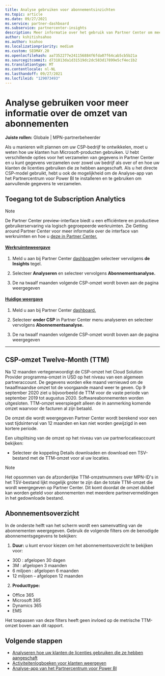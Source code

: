 ```yaml
---
title: Analyse gebruiken voor abonnementsinzichten
ms.topic: article
ms.date: 09/27/2021
ms.service: partner-dashboard
ms.subservice: partnercenter-insights
description: Meer informatie over het gebruik van Partner Center om meer inzicht te krijgen in uw bedrijf en hoe uw klanten de licenties gebruiken die u hebt aangeschaft.
author: kshitishsahoo
ms.author: ksahoo
ms.localizationpriority: medium
ms.custom: SEOMAY.20
ms.openlocfilehash: aa7352277e241156884f6fda07f64cab5cb5b21a
ms.sourcegitcommit: d731813da1d31519dc2dc583d17899e5cf4ec1b2
ms.translationtype: MT
ms.contentlocale: nl-NL
ms.lasthandoff: 09/27/2021
ms.locfileid: "129073493"
---
```

# <a name="use-analytics-to-learn-more-about-subscription-revenue"></a>Analyse gebruiken voor meer informatie over de omzet van abonnementen

**Juiste rollen:** Globale | MPN-partnerbeheerder

Als u manieren wilt plannen om uw CSP-bedrijf te ontwikkelen, moet u weten hoe uw klanten hun Microsoft-producten gebruiken. U hebt verschillende opties voor het verzamelen van gegevens in Partner Center en u kunt gegevens verzamelen over zowel uw bedrijf als over of en hoe uw klanten de licenties gebruiken die ze hebben aangeschaft. Als u het directe CSP-model gebruikt, hebt u ook de mogelijkheid om de Analyse-app van het Partnercentrum voor Power BI te installeren en te gebruiken om aanvullende gegevens te verzamelen.

## <a name="access-to-the-subscription-analytics"></a>Toegang tot de Subscription Analytics

> [!NOTE]
> De Partner Center preview-interface biedt u een efficiëntere en productieve gebruikerservaring via logisch gegroepeerde werkruimten. Zie Getting around Partner Center voor meer informatie over de interface van werkruimten en hoe u [deze in Partner Center.](get-around-partner-center.md#turn-workspaces-on-and-off)

#### <a name="workspaces-view"></a>[Werkruimteweergave](#tab/workspaces-view)

1. Meld u aan bij Partner Center [dashboard](https://partner.microsoft.com/dashboard/home)en selecteer vervolgens **de Insights** tegel.

2. Selecteer **Analyseren** en selecteer vervolgens **Abonnementsanalyse.**

3. De na twaalf maanden volgende CSP-omzet wordt boven aan de pagina weergegeven

#### <a name="current-view"></a>[Huidige weergave](#tab/current-view)

1. Meld u aan bij Partner Center [dashboard.](https://partner.microsoft.com/dashboard/home)

2. Selecteer **onder CSP** in Partner Center menu analyseren en selecteer vervolgens **Abonnementsanalyse.**

3. De na twaalf maanden volgende CSP-omzet wordt boven aan de pagina weergegeven

* * *

## <a name="trailing-twelve-month-ttm-csp-revenue"></a>CSP-omzet Twelve-Month (TTM)

Na 12 maanden vertegenwoordigt de CSP-omzet het Cloud Solution Provider programma-omzet in USD op het niveau van een algemeen partneraccount. De gegevens worden elke maand vernieuwd om de twaalfmaandse omzet tot de voorgaande maand weer te geven. Op 9 september 2020 ziet u bijvoorbeeld de TTM voor de vaste periode van september 2019 tot augustus 2020. Softwareabonnementen worden uitgesloten. TTM-omzet weerspiegelt alleen de in aanmerking komende omzet waarvoor de facturen al zijn betaald. 

De omzet die wordt weergegeven Partner Center wordt berekend voor een vast tijdsinterval van 12 maanden en kan niet worden gewijzigd in een kortere periode.

Een uitsplitsing van de omzet op het niveau van uw partnerlocatieaccount bekijken:

- Selecteer de koppeling Details downloaden en download een TSV-bestand met de TTM-omzet voor al uw locaties.

> [!NOTE]
> Het opsommen van de afzonderlijke TTM-omzetnummers over MPN-ID's in het TSV-bestand lijkt mogelijk groter te zijn dan de totale TTM-omzet die wordt weergegeven op Partner Center. Dit komt doordat de omzet dubbel kan worden geteld voor abonnementen met meerdere partnervermeldingen in het gedownloade bestand.

## <a name="subscription-summary"></a>Abonnementsoverzicht

In de onderste helft van het scherm wordt een samenvatting van de abonnementen weergegeven. Gebruik de volgende filters om de benodigde abonnementsgegevens te bekijken:  

1. **Duur:** u kunt ervoor kiezen om het abonnementsoverzicht te bekijken voor:

- 30D : afgelopen 30 dagen
- 3M : afgelopen 3 maanden
- 6 miljoen : afgelopen 6 maanden
- 12 miljoen – afgelopen 12 maanden

2. **Producttype:**

- Office 365
- Microsoft 365
- Dynamics 365
- EMS

Het toepassen van deze filters heeft geen invloed op de metrische TTM-omzet boven aan dit rapport.

## <a name="next-steps"></a>Volgende stappen

- [Analyseren hoe uw klanten de licenties gebruiken die ze hebben aangeschaft](increasing-adoption-and-satisfaction.md)  
- [Activiteitenlogboeken voor klanten weergeven](activity-logs.md)
- [Analyse-app van het Partnercentrum voor Power BI](power-bi-app-for-direct-partners.md)
